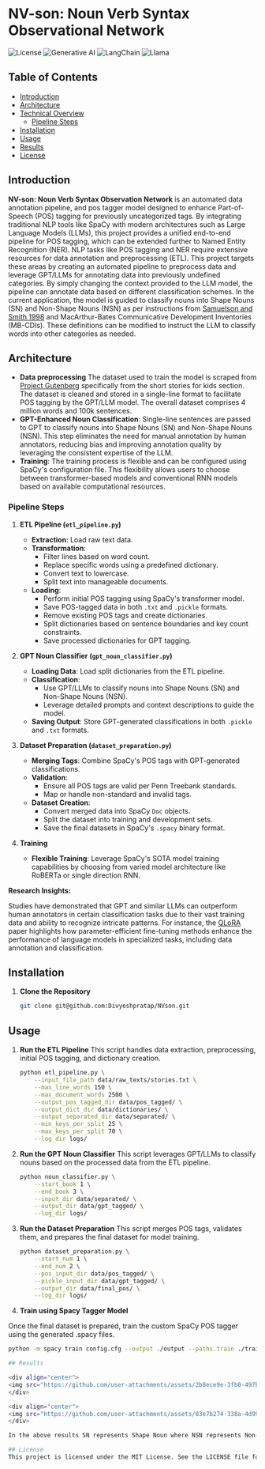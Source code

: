 # NV-son: Noun Verb Syntax Observational Network

![License](https://img.shields.io/badge/license-MIT-blue.svg)
![Generative AI](https://img.shields.io/badge/Generative%20AI-green)
![LangChain](https://img.shields.io/badge/LangChain-blue)
![Llama](https://img.shields.io/badge/Llama-grey)

## Table of Contents

- [Introduction](#introduction)
- [Architecture](#architecture)
- [Technical Overview](#technical-overview)
  - [Pipeline Steps](#pipeline-steps)
- [Installation](#installation)
- [Usage](#usage)
- [Results](#results)
- [License](#license)

## Introduction

**NV-son: Noun Verb Syntax Observation Network** is an automated data annotation pipeline, and pos tagger model designed to enhance Part-of-Speech (POS) tagging for previously uncategorized tags. By integrating traditional NLP tools like SpaCy with modern architectures such as Large Language Models (LLMs), this project provides a unified end-to-end pipeline for POS tagging, which can be extended further to Named Entity Recognition (NER).
NLP tasks like POS tagging and NER require extensive resources for data annotation and preprocessing (ETL). This project targets these areas by creating an automated pipeline to preprocess data and leverage GPT/LLMs for annotating data into previously undefined categories. By simply changing the context provided to the LLM model, the pipeline can annotate data based on different classification schemes.
In the current application, the model is guided to classify nouns into Shape Nouns (SN) and Non-Shape Nouns (NSN) as per instructions from [Samuelson and Smith 1998](https://cogdev.sitehost.iu.edu/labwork/sam.pdf) and MacArthur-Bates Communicative Development Inventories (MB-CDIs). These definitions can be modified to instruct the LLM to classify words into other categories as needed.

## Architecture

- **Data preprocessing** The dataset used to train the model is scraped from [Project Gutenberg](https://www.gutenberg.org/) specifically from the short stories for kids section. The dataset is cleaned and stored in a single-line format to facilitate POS tagging by the GPT/LLM model. The overall dataset comprises 4 million words and 100k sentences.
- **GPT-Enhanced Noun Classification**:  Single-line sentences are passed to GPT to classify nouns into Shape Nouns (SN) and Non-Shape Nouns (NSN). This step eliminates the need for manual annotation by human annotators, reducing bias and improving annotation quality by leveraging the consistent expertise of the LLM.
- **Training**: The training process is flexible and can be configured using SpaCy's configuration file. This flexibility allows users to choose between transformer-based models and conventional RNN models based on available computational resources.

### Pipeline Steps

1. **ETL Pipeline (`etl_pipeline.py`)**
   - **Extraction**: Load raw text data.
   - **Transformation**:
     - Filter lines based on word count.
     - Replace specific words using a predefined dictionary.
     - Convert text to lowercase.
     - Split text into manageable documents.
   - **Loading**:
     - Perform initial POS tagging using SpaCy's transformer model.
     - Save POS-tagged data in both `.txt` and `.pickle` formats.
     - Remove existing POS tags and create dictionaries.
     - Split dictionaries based on sentence boundaries and key count constraints.
     - Save processed dictionaries for GPT tagging.

2. **GPT Noun Classifier (`gpt_noun_classifier.py`)**
   - **Loading Data**: Load split dictionaries from the ETL pipeline.
   - **Classification**:
     - Use GPT/LLMs to classify nouns into Shape Nouns (SN) and Non-Shape Nouns (NSN).
     - Leverage detailed prompts and context descriptions to guide the model.
   - **Saving Output**: Store GPT-generated classifications in both `.pickle` and `.txt` formats.

3. **Dataset Preparation (`dataset_preparation.py`)**
   - **Merging Tags**: Combine SpaCy's POS tags with GPT-generated classifications.
   - **Validation**:
     - Ensure all POS tags are valid per Penn Treebank standards.
     - Map or handle non-standard and invalid tags.
   - **Dataset Creation**:
     - Convert merged data into SpaCy `Doc` objects.
     - Split the dataset into training and development sets.
     - Save the final datasets in SpaCy's `.spacy` binary format.
       
4. **Training**
   - **Flexible Training**: Leverage SpaCy's SOTA model training capabilities by choosing from varied model architecture like RoBERTa or single direction RNN. 



**Research Insights:**

Studies have demonstrated that GPT and similar LLMs can outperform human annotators in certain classification tasks due to their vast training data and ability to recognize intricate patterns. For instance, the [QLoRA](https://arxiv.org/abs/2305.14314) paper highlights how parameter-efficient fine-tuning methods enhance the performance of language models in specialized tasks, including data annotation and classification.

## Installation

1. **Clone the Repository**

   ```bash
   git clone git@github.com:Divyeshpratap/NVson.git

## Usage

1. **Run the ETL Pipeline**
This script handles data extraction, preprocessing, initial POS tagging, and dictionary creation.
    ```bash
    python etl_pipeline.py \
        --input_file_path data/raw_texts/stories.txt \
        --max_line_words 150 \
        --max_document_words 2500 \
        --output_pos_tagged_dir data/pos_tagged/ \
        --output_dict_dir data/dictionaries/ \
        --output_separated_dir data/separated/ \
        --min_keys_per_split 25 \
        --max_keys_per_split 70 \
        --log_dir logs/

2. **Run the GPT Noun Classifier**
This script leverages GPT/LLMs to classify nouns based on the processed data from the ETL pipeline.
      ```bash
      python noun_classifier.py \
          --start_book 1 \
          --end_book 3 \
          --input_dir data/separated/ \
          --output_dir data/gpt_tagged/ \
          --log_dir logs/

3. **Run the Dataset Preparation**
This script merges POS tags, validates them, and prepares the final dataset for model training.
    ```bash
    python dataset_preparation.py \
        --start_num 1 \
        --end_num 2 \
        --pos_input_dir data/pos_tagged/ \
        --pickle_input_dir data/gpt_tagged/ \
        --output_dir data/final_pos/ \
        --log_dir logs/

4. **Train using Spacy Tagger Model**

Once the final dataset is prepared, train the custom SpaCy POS tagger using the generated .spacy files.
   ```bash
   python -m spacy train config.cfg --output ./output --paths.train ./train.spacy --paths.dev ./dev.spacy --gpu-id 1

## Results

<div align="center">
  <img src="https://github.com/user-attachments/assets/2b8ece9e-3fb0-497b-98d5-2a2a41bdf5ae" alt="Training Quanitative Measures" width="50%">
</div>

<div align="center">
  <img src="https://github.com/user-attachments/assets/03e7b274-338a-4d99-bb72-9bb89ee892a4" alt="Sample Sentence Tag" width="75%">
</div>

In the above results SN represents Shape Noun where NSN represents Non-Shape Nouns. The classification of train, pen, and apple into shape nouns is accurate as shape nouns are nouns that are primarily identified by their ditinct shape. However painting is marked as Non-shape nouns which is accurate as they can have various shape, and also cheese is marked correctly as NSN because it is primarily a material noun, and also is deformable.

## License
This project is licensed under the MIT License. See the LICENSE file for details.
